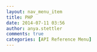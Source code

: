 ```yaml
---
layout: nav_menu_item
title: PHP
date: 2014-07-11 03:56
author: anya.stettler
comments: true
categories: [API Reference Menu]
---
```



